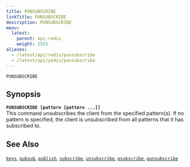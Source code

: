 ```yaml
---
title: PUNSUBSCRIBE
linkTitle: PUNSUBSCRIBE
description: PUNSUBSCRIBE
menu:
  latest:
    parent: api-redis
    weight: 2555
aliases:
  - /latest/api/redis/punsubscribe
  - /latest/api/yedis/punsubscribe
---
```

`PUNSUBSCRIBE` 

## Synopsis
<b>`PUNSUBSCRIBE [pattern [pattern ...]]`</b><br>
This command unsubscribes the client from the specified pattern(s). If no pattern is specified, the client is unsubscribed from all patterns that it has subscribed to.

## See Also
[`keys`](../keys/), 
[`pubsub`](../pubsub/), 
[`publish`](../publish/), 
[`subscribe`](../subscribe/), 
[`unsubscribe`](../unsubscribe/), 
[`psubscribe`](../psubscribe/), 
[`punsubscribe`](../punsubscribe/)
